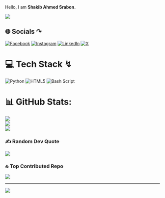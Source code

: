Hello, I am **Shakib Ahmed Srabon.**

<img src="https://media0.giphy.com/media/v1.Y2lkPTc5MGI3NjExcmFhNmh6Z3dmMXR2MDkyaDZneDN5M3c0Mmg2YmFmaGc0ZW43bmgybSZlcD12MV9pbnRlcm5hbF9naWZfYnlfaWQmY3Q9cw/eZBJ45h3X2ti2vM6Do/giphy.webp" >


## 🌐 Socials ↷
[![Facebook](https://img.shields.io/badge/Facebook-%231877F2.svg?logo=Facebook&logoColor=white)](https://facebook.com/https://www.facebook.com/iam.shakibahmedsrabon) [![Instagram](https://img.shields.io/badge/Instagram-%23E4405F.svg?logo=Instagram&logoColor=white)](https://instagram.com/https://www.instagram.com/shakibahmedsrabon/) [![LinkedIn](https://img.shields.io/badge/LinkedIn-%230077B5.svg?logo=linkedin&logoColor=white)](https://linkedin.com/in/https://www.linkedin.com/in/shakibahmedsrabon) [![X](https://img.shields.io/badge/X-black.svg)](https://x.com/https://x.com/Shak1bAhmed) 

# 💻 Tech Stack ↯
![Python](https://img.shields.io/badge/python-3670A0?style=for-the-badge&logo=python&logoColor=ffdd54) ![HTML5](https://img.shields.io/badge/html5-%23E34F26.svg?style=for-the-badge&logo=html5&logoColor=white) ![Bash Script](https://img.shields.io/badge/bash_script-%23121011.svg?style=for-the-badge&logo=gnu-bash&logoColor=white)
# 📊 GitHub Stats:
![](https://github-readme-stats.vercel.app/api?username=shakibahmedsrabon&theme=dark&hide_border=false&include_all_commits=true&count_private=true)<br/>
![](https://github-readme-streak-stats.herokuapp.com/?user=shakibahmedsrabon&theme=dark&hide_border=false)<br/>
![](https://github-readme-stats.vercel.app/api/top-langs/?username=shakibahmedsrabon&theme=dark&hide_border=false&include_all_commits=true&count_private=true&layout=compact)

### ✍️ Random Dev Quote
![](https://quotes-github-readme.vercel.app/api?type=horizontal&theme=radical)

### 🔝 Top Contributed Repo
![](https://github-contributor-stats.vercel.app/api?username=shakibahmedsrabon&limit=5&theme=dark&combine_all_yearly_contributions=true)

---
[![](https://visitcount.itsvg.in/api?id=shakibahmedsrabon&icon=2&color=0)](https://visitcount.itsvg.in)

<!-- Proudly created with GPRM ( https://gprm.itsvg.in ) -->
